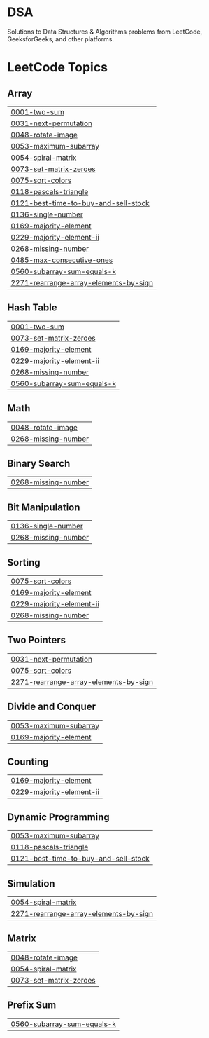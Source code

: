 # DSA
Solutions to Data Structures &amp; Algorithms problems from LeetCode, GeeksforGeeks, and other platforms.

<!---LeetCode Topics Start-->
# LeetCode Topics
## Array
|  |
| ------- |
| [0001-two-sum](https://github.com/amanparganiha/Arrays/tree/master/0001-two-sum) |
| [0031-next-permutation](https://github.com/amanparganiha/Arrays/tree/master/0031-next-permutation) |
| [0048-rotate-image](https://github.com/amanparganiha/Arrays/tree/master/0048-rotate-image) |
| [0053-maximum-subarray](https://github.com/amanparganiha/Arrays/tree/master/0053-maximum-subarray) |
| [0054-spiral-matrix](https://github.com/amanparganiha/Arrays/tree/master/0054-spiral-matrix) |
| [0073-set-matrix-zeroes](https://github.com/amanparganiha/Arrays/tree/master/0073-set-matrix-zeroes) |
| [0075-sort-colors](https://github.com/amanparganiha/Arrays/tree/master/0075-sort-colors) |
| [0118-pascals-triangle](https://github.com/amanparganiha/Arrays/tree/master/0118-pascals-triangle) |
| [0121-best-time-to-buy-and-sell-stock](https://github.com/amanparganiha/Arrays/tree/master/0121-best-time-to-buy-and-sell-stock) |
| [0136-single-number](https://github.com/amanparganiha/Arrays/tree/master/0136-single-number) |
| [0169-majority-element](https://github.com/amanparganiha/Arrays/tree/master/0169-majority-element) |
| [0229-majority-element-ii](https://github.com/amanparganiha/Arrays/tree/master/0229-majority-element-ii) |
| [0268-missing-number](https://github.com/amanparganiha/Arrays/tree/master/0268-missing-number) |
| [0485-max-consecutive-ones](https://github.com/amanparganiha/Arrays/tree/master/0485-max-consecutive-ones) |
| [0560-subarray-sum-equals-k](https://github.com/amanparganiha/Arrays/tree/master/0560-subarray-sum-equals-k) |
| [2271-rearrange-array-elements-by-sign](https://github.com/amanparganiha/Arrays/tree/master/2271-rearrange-array-elements-by-sign) |
## Hash Table
|  |
| ------- |
| [0001-two-sum](https://github.com/amanparganiha/Arrays/tree/master/0001-two-sum) |
| [0073-set-matrix-zeroes](https://github.com/amanparganiha/Arrays/tree/master/0073-set-matrix-zeroes) |
| [0169-majority-element](https://github.com/amanparganiha/Arrays/tree/master/0169-majority-element) |
| [0229-majority-element-ii](https://github.com/amanparganiha/Arrays/tree/master/0229-majority-element-ii) |
| [0268-missing-number](https://github.com/amanparganiha/Arrays/tree/master/0268-missing-number) |
| [0560-subarray-sum-equals-k](https://github.com/amanparganiha/Arrays/tree/master/0560-subarray-sum-equals-k) |
## Math
|  |
| ------- |
| [0048-rotate-image](https://github.com/amanparganiha/Arrays/tree/master/0048-rotate-image) |
| [0268-missing-number](https://github.com/amanparganiha/Arrays/tree/master/0268-missing-number) |
## Binary Search
|  |
| ------- |
| [0268-missing-number](https://github.com/amanparganiha/Arrays/tree/master/0268-missing-number) |
## Bit Manipulation
|  |
| ------- |
| [0136-single-number](https://github.com/amanparganiha/Arrays/tree/master/0136-single-number) |
| [0268-missing-number](https://github.com/amanparganiha/Arrays/tree/master/0268-missing-number) |
## Sorting
|  |
| ------- |
| [0075-sort-colors](https://github.com/amanparganiha/Arrays/tree/master/0075-sort-colors) |
| [0169-majority-element](https://github.com/amanparganiha/Arrays/tree/master/0169-majority-element) |
| [0229-majority-element-ii](https://github.com/amanparganiha/Arrays/tree/master/0229-majority-element-ii) |
| [0268-missing-number](https://github.com/amanparganiha/Arrays/tree/master/0268-missing-number) |
## Two Pointers
|  |
| ------- |
| [0031-next-permutation](https://github.com/amanparganiha/Arrays/tree/master/0031-next-permutation) |
| [0075-sort-colors](https://github.com/amanparganiha/Arrays/tree/master/0075-sort-colors) |
| [2271-rearrange-array-elements-by-sign](https://github.com/amanparganiha/Arrays/tree/master/2271-rearrange-array-elements-by-sign) |
## Divide and Conquer
|  |
| ------- |
| [0053-maximum-subarray](https://github.com/amanparganiha/Arrays/tree/master/0053-maximum-subarray) |
| [0169-majority-element](https://github.com/amanparganiha/Arrays/tree/master/0169-majority-element) |
## Counting
|  |
| ------- |
| [0169-majority-element](https://github.com/amanparganiha/Arrays/tree/master/0169-majority-element) |
| [0229-majority-element-ii](https://github.com/amanparganiha/Arrays/tree/master/0229-majority-element-ii) |
## Dynamic Programming
|  |
| ------- |
| [0053-maximum-subarray](https://github.com/amanparganiha/Arrays/tree/master/0053-maximum-subarray) |
| [0118-pascals-triangle](https://github.com/amanparganiha/Arrays/tree/master/0118-pascals-triangle) |
| [0121-best-time-to-buy-and-sell-stock](https://github.com/amanparganiha/Arrays/tree/master/0121-best-time-to-buy-and-sell-stock) |
## Simulation
|  |
| ------- |
| [0054-spiral-matrix](https://github.com/amanparganiha/Arrays/tree/master/0054-spiral-matrix) |
| [2271-rearrange-array-elements-by-sign](https://github.com/amanparganiha/Arrays/tree/master/2271-rearrange-array-elements-by-sign) |
## Matrix
|  |
| ------- |
| [0048-rotate-image](https://github.com/amanparganiha/Arrays/tree/master/0048-rotate-image) |
| [0054-spiral-matrix](https://github.com/amanparganiha/Arrays/tree/master/0054-spiral-matrix) |
| [0073-set-matrix-zeroes](https://github.com/amanparganiha/Arrays/tree/master/0073-set-matrix-zeroes) |
## Prefix Sum
|  |
| ------- |
| [0560-subarray-sum-equals-k](https://github.com/amanparganiha/Arrays/tree/master/0560-subarray-sum-equals-k) |
<!---LeetCode Topics End-->